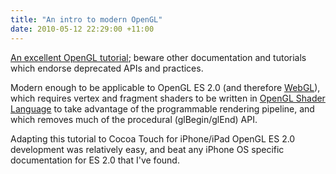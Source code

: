 ```yaml
---
title: "An intro to modern OpenGL"
date: 2010-05-12 22:29:00 +11:00
---
```

[An excellent OpenGL tutorial][0]; beware other documentation and tutorials which endorse deprecated APIs and practices.

Modern enough to be applicable to OpenGL ES 2.0 (and therefore [WebGL][1]), which requires vertex and fragment shaders to be written in [OpenGL Shader Language][1] to take advantage of the programmable rendering pipeline, and which removes much of the procedural (glBegin/glEnd) API.

Adapting this tutorial to Cocoa Touch for iPhone/iPad OpenGL ES 2.0 development was relatively easy, and beat any iPhone OS specific documentation for ES 2.0 that I've found.

  [0]: http://duriansoftware.com/joe/An-intro-to-modern-OpenGL.-Table-of-Contents.html
  [1]: http://en.wikipedia.org/wiki/WebGL
  [2]: http://en.wikipedia.org/wiki/GLSL
